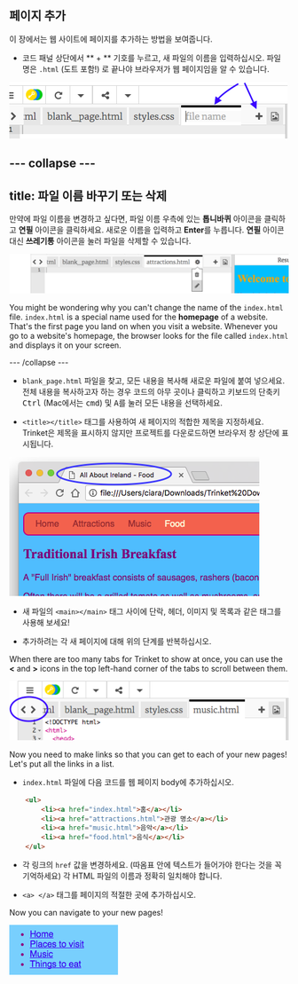 ## 페이지 추가

이 장에서는 웹 사이트에 페이지를 추가하는 방법을 보여줍니다.

- 코드 패널 상단에서 ** + ** 기호를 누르고, 새 파일의 이름을 입력하십시오. 파일 명은 `.html` (도트 포함!) 로 끝나야 브라우저가 웹 페이지임을 알 수 있습니다.

![Trinket에 새 파일 추가하기](images/tktNewFileArrows.png)

## \--- collapse \---

## title: 파일 이름 바꾸기 또는 삭제

만약에 파일 이름을 변경하고 싶다면, 파일 이름 우측에 있는 **톱니바퀴** 아이콘을 클릭하고 **연필** 아이콘을 클릭하세요. 새로운 이름을 입력하고 **Enter**를 누릅니다. **연필** 아이콘 대신 **쓰레기통** 아이콘을 눌러 파일을 삭제할 수 있습니다.

![](images/EditFilename.png)

You might be wondering why you can't change the name of the `index.html` file. `index.html` is a special name used for the **homepage** of a website. That's the first page you land on when you visit a website. Whenever you go to a website's homepage, the browser looks for the file called `index.html` and displays it on your screen.

\--- /collapse \---

- `blank_page.html` 파일을 찾고, 모든 내용을 복사해 새로운 파일에 붙여 넣으세요. 전체 내용을 복사하고자 하는 경우 코드의 아무 곳이나 클릭하고 키보드의 단축키 <kbd>Ctrl</kbd> (Mac에서는 <kbd>cmd</kbd>) 및 <kbd>A</kbd>를 눌러 모든 내용을 선택하세요.

- `<title></title>` 태그를 사용하여 새 페이지의 적합한 제목을 지정하세요. Trinket은 제목을 표시하지 않지만 프로젝트를 다운로드하면 브라우저 창 상단에 표시됩니다.

![The page title showing in the browser tab](images/egLocalFileWindowTitle.png)

- 새 파일의 `<main></main>` 태그 사이에 단락, 헤더, 이미지 및 목록과 같은 태그를 사용해 보세요!

- 추가하려는 각 새 페이지에 대해 위의 단계를 반복하십시오.

When there are too many tabs for Trinket to show at once, you can use the **<** and **>** icons in the top left-hand corner of the tabs to scroll between them.

![The buttons for scrolling the tabs](images/tktScrollTabIcons.png)

Now you need to make links so that you can get to each of your new pages! Let's put all the links in a list.

- `index.html` 파일에 다음 코드를 웹 페이지 body에 추가하십시오.

```html
    <ul>
        <li><a href="index.html">홈</a></li>
        <li><a href="attractions.html">관광 명소</a></li>
        <li><a href="music.html">음악</a></li>
        <li><a href="food.html">음식</a></li>
    </ul>
```

- 각 링크의 `href` 값을 변경하세요. (따옴표 안에 텍스트가 들어가야 한다는 것을 꼭 기억하세요) 각 HTML 파일의 이름과 정확히 일치해야 합니다.

- `<a> </a>` 태그를 페이지의 적절한 곳에 추가하십시오.

Now you can navigate to your new pages!

![Example list of links on a web page](images/egListOfPageLinks.png)